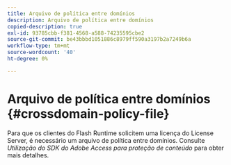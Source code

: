 ```yaml
---
title: Arquivo de política entre domínios
description: Arquivo de política entre domínios
copied-description: true
exl-id: 93785cbb-f381-4568-a588-74235595cbe2
source-git-commit: be43bbbd1051886c8979ff590a3197b2a7249b6a
workflow-type: tm+mt
source-wordcount: '40'
ht-degree: 0%

---
```


# Arquivo de política entre domínios {#crossdomain-policy-file}

Para que os clientes do Flash Runtime solicitem uma licença do License Server, é necessário um arquivo de política entre domínios. Consulte *Utilização do SDK do Adobe Access para proteção de conteúdo* para obter mais detalhes.
